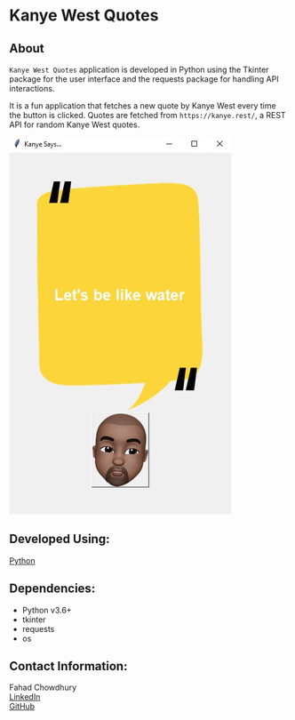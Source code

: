 # **Kanye West Quotes**

## About
`Kanye West Quotes` application is developed in Python using the Tkinter package for the user interface and the requests package for handling API interactions.

It is a fun application that fetches a new quote by Kanye West every time the button is clicked. Quotes are fetched from `https://kanye.rest/`, a REST API for random Kanye West quotes.

![Image Link](https://github.com/Fahad-Chowdhury/kanye-quotes/blob/main/app.JPG)

## Developed Using:
[Python](https://www.python.org/)

## Dependencies:
- Python v3.6+
- tkinter
- requests
- os


## Contact Information:
Fahad Chowdhury\
[LinkedIn](https://www.linkedin.com/in/fahad-chowdhury-fi)\
[GitHub](https://github.com/Fahad-Chowdhury)
